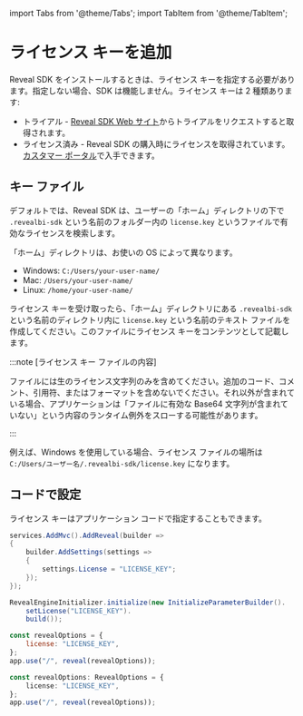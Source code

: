 import Tabs from '@theme/Tabs';
import TabItem from '@theme/TabItem';

# ライセンス キーを追加

Reveal SDK をインストールするときは、ライセンス キーを指定する必要があります。指定しない場合、SDK は機能しません。ライセンス キーは 2 種類あります:
- トライアル - [Reveal SDK Web サイト](https://www.revealbi.io/ja/download-sdk)からトライアルをリクエストすると取得されます。
- ライセンス済み - Reveal SDK の購入時にライセンスを取得されています。[カスタマー ポータル](https://account.infragistics.com/subscriptions)で入手できます。

## キー ファイル
デフォルトでは、Reveal SDK は、ユーザーの「ホーム」ディレクトリの下で `.revealbi-sdk` という名前のフォルダー内の `license.key` というファイルで有効なライセンスを検索します。

「ホーム」ディレクトリは、お使いの OS によって異なります。
- Windows: `C:/Users/your-user-name/`
- Mac: `/Users/your-user-name/`
- Linux: `/home/your-user-name/`

ライセンス キーを受け取ったら、「ホーム」ディレクトリにある `.revealbi-sdk` という名前のディレクトリ内に `license.key` という名前のテキスト ファイルを作成してください。このファイルにライセンス キーをコンテンツとして記載します。

:::note [ライセンス キー ファイルの内容]

ファイルには生のライセンス文字列のみを含めてください。追加のコード、コメント、引用符、またはフォーマットを含めないでください。それ以外が含まれている場合、アプリケーションは「ファイルに有効な Base64 文字列が含まれていない」という内容のランタイム例外をスローする可能性があります。

:::

例えば、Windows を使用している場合、ライセンス ファイルの場所は `C:/Users/ユーザー名/.revealbi-sdk/license.key` になります。

## コードで設定

ライセンス キーはアプリケーション コードで指定することもできます。

<Tabs groupId="code" queryString>
  <TabItem value="aspnet" label="ASP.NET" default>

```cs
services.AddMvc().AddReveal(builder => 
{
    builder.AddSettings(settings =>
    {
        settings.License = "LICENSE_KEY";
    });
});
```

  </TabItem>

  <TabItem value="java" label="Java">

```java
RevealEngineInitializer.initialize(new InitializeParameterBuilder().
    setLicense("LICENSE_KEY").
    build());
```

  </TabItem>

  <TabItem value="node" label="Node.js">    

```js
const revealOptions = {
	license: "LICENSE_KEY",
};
app.use("/", reveal(revealOptions));
```

  </TabItem>

  <TabItem value="node-ts" label="Node.js - TS">    

```ts
const revealOptions: RevealOptions = {
	license: "LICENSE_KEY",
};
app.use("/", reveal(revealOptions));
```

  </TabItem>
</Tabs>